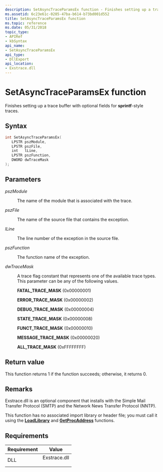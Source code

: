 ```yaml
---
description: SetAsyncTraceParamsEx function - Finishes setting up a trace buffer with optional fields for sprintf-style traces.
ms.assetid: 6c23e61c-0285-47ba-b614-b73bd001d552
title: SetAsyncTraceParamsEx function
ms.topic: reference
ms.date: 05/31/2018
topic_type: 
- APIRef
- kbSyntax
api_name: 
- SetAsyncTraceParamsEx
api_type: 
- DllExport
api_location: 
- Exstrace.dll
---
```


# SetAsyncTraceParamsEx function

Finishes setting up a trace buffer with optional fields for **sprintf**-style traces.

## Syntax


```C++
int SetAsyncTraceParamsEx(
   LPSTR pszModule,
   LPSTR pszFile,
   int   lLine,
   LPSTR pszFunction,
   DWORD dwTraceMask
);
```



## Parameters

<dl> <dt>

*pszModule* 
</dt> <dd>

The name of the module that is associated with the trace.

</dd> <dt>

*pszFile* 
</dt> <dd>

The name of the source file that contains the exception.

</dd> <dt>

*lLine* 
</dt> <dd>

The line number of the exception in the source file.

</dd> <dt>

*pszFunction* 
</dt> <dd>

The function name of the exception.

</dd> <dt>

*dwTraceMask* 
</dt> <dd>

A trace flag constant that represents one of the available trace types. This parameter can be any of the following values.

<dl> <dt>

<span id="FATAL_TRACE_MASK"></span><span id="fatal_trace_mask"></span>**FATAL\_TRACE\_MASK** (0x00000001)
</dt> <dt>

<span id="ERROR_TRACE_MASK"></span><span id="error_trace_mask"></span>**ERROR\_TRACE\_MASK** (0x00000002)
</dt> <dt>

<span id="DEBUG_TRACE_MASK"></span><span id="debug_trace_mask"></span>**DEBUG\_TRACE\_MASK** (0x00000004)
</dt> <dt>

<span id="STATE_TRACE_MASK"></span><span id="state_trace_mask"></span>**STATE\_TRACE\_MASK** (0x00000008)
</dt> <dt>

<span id="FUNCT_TRACE_MASK"></span><span id="funct_trace_mask"></span>**FUNCT\_TRACE\_MASK** (0x00000010)
</dt> <dt>

<span id="MESSAGE_TRACE_MASK"></span><span id="message_trace_mask"></span>**MESSAGE\_TRACE\_MASK** (0x00000020)
</dt> <dt>

<span id="ALL_TRACE_MASK"></span><span id="all_trace_mask"></span>**ALL\_TRACE\_MASK** (0xFFFFFFFF)
</dt> </dl> </dd> </dl>

## Return value

This function returns 1 if the function succeeds; otherwise, it returns 0.

## Remarks

Exstrace.dll is an optional component that installs with the Simple Mail Transfer Protocol (SMTP) and the Network News Transfer Protocol (NNTP).

This function has no associated import library or header file; you must call it using the [**LoadLibrary**](/windows/win32/api/libloaderapi/nf-libloaderapi-loadlibrarya) and [**GetProcAddress**](/windows/win32/api/libloaderapi/nf-libloaderapi-getprocaddress) functions.

## Requirements



| Requirement | Value |
|----------------|-----------------------------------------------------------------------------------------|
| DLL<br/> | <dl> <dt>Exstrace.dll</dt> </dl> |



 

 
